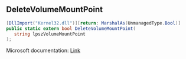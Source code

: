 ## DeleteVolumeMountPoint

```csharp
[DllImport("Kernel32.dll")][return: MarshalAs(UnmanagedType.Bool)]
public static extern bool DeleteVolumeMountPoint(
   string lpszVolumeMountPoint
);
```

Microsoft documentation: [Link](https://learn.microsoft.com/en-us/windows/win32/api/winbase/nf-winbase-deletevolumemountpointa)
